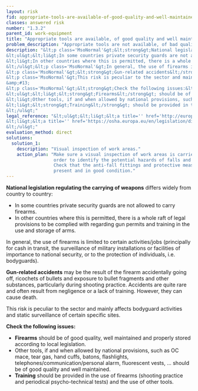 ```yaml
---
layout: risk
fid: appropriate-tools-are-available-of-good-quality-and-well-maintained
classes: answered risk
number: "1.3.2"
parent_id: work-equipment
title: "Appropriate tools are available, of good quality and well maintained."
problem_description: "Appropriate tools are not available, of bad quality and poorly maintained"
description: "&lt;p class='MsoNormal'&gt;&lt;strong&gt;National legislation regulating the carrying of weapons&lt;/strong&gt; differs widely from country to country:&lt;/p&gt;&amp;#13;
&lt;ul&gt;&lt;li&gt;In some countries private security guards are not allowed to carry firearms.&lt;/li&gt;&amp;#13;
&lt;li&gt;In other countries where this is permitted, there is a whole raft of legal provisions to be complied with regarding gun permits and training in the use and storage of arms.&lt;/li&gt;&amp;#13;
&lt;/ul&gt;&lt;p class='MsoNormal'&gt;In general, the use of firearms is limited to certain activities/jobs (principally for cash in transit, the surveillance of military installations or facilities of importance to national security, or to the protection of individuals, i.e. bodyguards).&lt;/p&gt;&amp;#13;
&lt;p class='MsoNormal'&gt;&lt;strong&gt;Gun-related accidents&lt;/strong&gt; may be the result of the firearm accidentally going off, ricochets of bullets and exposure to bullet fragments and other substances, particularly during shooting practice. Accidents are quite rare and often result from negligence or a lack of training. However, they can cause death.&lt;/p&gt;&amp;#13;
&lt;p class='MsoNormal'&gt;This risk is peculiar to the sector and mainly affects bodyguard activities and static surveillance of certain specific sites.&lt;/p&gt;&amp;#13;
&amp;#13;
&lt;p class='MsoNormal'&gt;&lt;strong&gt;Check the following issues:&lt;/strong&gt;&lt;/p&gt;&amp;#13;
&lt;ul&gt;&lt;li&gt;&lt;strong&gt;Firearms&lt;/strong&gt; should be of good quality, well maintained and properly stored according to local legislation.&lt;/li&gt;&amp;#13;
&lt;li&gt;Other tools, if and when allowed by national provisions, such as OC mace, tear gas, hand cuffs, batons, flashlights, telephones/communication/personal alarm, fluorescent vests, ... should be of good quality and well maintained.&lt;/li&gt;&amp;#13;
&lt;li&gt;&lt;strong&gt;Training&lt;/strong&gt; should be provided in the use of firearms (shooting practice and periodical psycho-technical tests) and the use of other tools.&lt;/li&gt;&amp;#13;
&lt;/ul&gt;"
legal_reference: "&lt;ul&gt;&lt;li&gt;&lt;a title='' href='http://europa.eu/legislation_summaries/employment_and_social_policy/health_hygiene_safety_at_work/c11113_en.htm' rel='nofollow' target='_blank'&gt;89/391/CEE Implementing measures to improve the health and safety of workers (framework directive).&lt;/a&gt;&lt;/li&gt;&amp;#13;
&lt;li&gt;&lt;a title='' href='https://osha.europa.eu/en/legislation/directives/workplaces-equipment-signs-personal-protective-equipment/osh-directives/3' rel='nofollow' target='_blank'&gt;2009/104/EC Directive on the minimum safety and health requirements for the use of work equipment.&lt;/a&gt;&lt;/li&gt;&amp;#13;
&lt;/ul&gt;"
evaluation_method: direct
solutions:
  solution_1:
    description: "Visual inspection of work areas."
    action_plan: "Make sure a visual inspection of work areas is carried out in
                  order to identify the potential hazards of falls and slips.
                  Check that the anti-fall fittings and protective measures are
                  present and in good condition."
---
```

**National legislation regulating the carrying of weapons** differs widely from country to country:

  * In some countries private security guards are not allowed to carry firearms.
  * In other countries where this is permitted, there is a whole raft of legal provisions to be complied with regarding gun permits and training in the use and storage of arms.

In general, the use of firearms is limited to certain activities/jobs
(principally for cash in transit, the surveillance of military installations
or facilities of importance to national security, or to the protection of
individuals, i.e. bodyguards).

**Gun-related accidents** may be the result of the firearm accidentally going off, ricochets of bullets and exposure to bullet fragments and other substances, particularly during shooting practice. Accidents are quite rare and often result from negligence or a lack of training. However, they can cause death.

This risk is peculiar to the sector and mainly affects bodyguard activities
and static surveillance of certain specific sites.

**Check the following issues:**

  * **Firearms** should be of good quality, well maintained and properly stored according to local legislation.
  * Other tools, if and when allowed by national provisions, such as OC mace, tear gas, hand cuffs, batons, flashlights, telephones/communication/personal alarm, fluorescent vests, ... should be of good quality and well maintained.
  * **Training** should be provided in the use of firearms (shooting practice and periodical psycho-technical tests) and the use of other tools.


